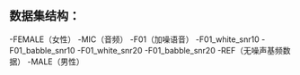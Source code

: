 ## 数据集结构：
-FEMALE（女性）
  -MIC（音频）
    -F01（加噪语音）
      -F01_white_snr10
      -F01_babble_snr10
      -F01_white_snr20
      -F01_babble_snr20
  -REF（无噪声基频数据）
-MALE（男性）
